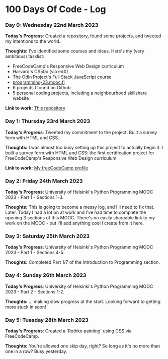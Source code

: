# 100 Days Of Code - Log

### Day 0: Wednesday 22nd March 2023

**Today's Progress**: Created a repository, found some projects, and tweeted my intentions to the world..

**Thoughts:** I've identified some courses and ideas. Here's my (very ambitious) tasklist:
- FreeCodeCamp's Responsive Web Design curriculum
- Harvard's CS50x (via edX)
- The Odin Project's Full Stack JavaScript course
- [programming-23.mooc.fi](https://programming-23.mooc.fi)
- 6 projects I found on Github
- 5 personal coding projects, including a neighbourhood skillshare website

**Link to work:** [This repository](https://github.com/alaphilip/Next-100-Days-of-Code)

### Day 1: Thursday 23rd March 2023

**Today's Progress**: Tweeted my commitment to the project. Built a survey form with HTML and CSS.

**Thoughts:** I was almost too busy setting up this project to actually begin it.
I built a survey form with HTML and CSS: the first certification project for FreeCodeCamp's Responsive Web Design curriculum.

**Link to work:** [My freeCodeCamp profile](https://www.freecodecamp.org/alaphilip)

### Day 2: Friday 24th March 2023

**Today's Progress**: University of Helsinki's Python Programming MOOC 2023 - Part 1 - Sections 1-3.

**Thoughts:** This is going to become a messy log, and I'll need to fix that.
Later.
Today I had a lot on at work and I've had time to complete the opening 3 sections of this MOOC.
There's no easily shareable link to my work on the MOOC - but I'll add anything cool I create from it here.

### Day 3: Saturday 25th March 2023

**Today's Progress**: University of Helsinki's Python Programming MOOC 2023 - Part 1 - Sections 4-5.

**Thoughts:** Completed Part 1/7 of the Introduction to Programming section.

### Day 4: Sunday 26th March 2023

**Today's Progress**: University of Helsinki's Python Programming MOOC 2023 - Part 2 - Sections 1-2.

**Thoughts:** ... making slow progress at the start. Looking forward to getting more stuck in soon!

### Day 5: Tuesday 28th March 2023

**Today's Progress**: Created a 'Rothko painting' using CSS via FreeCodeCamp.

**Thoughts:** You're allowed one skip day, right? So long as it's no more than one in a row? Busy yesterday.


